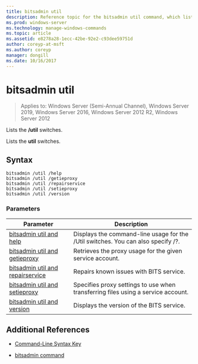 ```yaml
---
title: bitsadmin util
description: Reference topic for the bitsadmin util command, which lists the Util switches.
ms.prod: windows-server
ms.technology: manage-windows-commands
ms.topic: article
ms.assetid: e8278a28-1ecc-42be-92e2-c93dee59751d
author: coreyp-at-msft
ms.author: coreyp
manager: dongill
ms.date: 10/16/2017
---
```

# bitsadmin util

> Applies to: Windows Server (Semi-Annual Channel), Windows Server 2019, Windows Server 2016, Windows Server 2012 R2, Windows Server 2012

Lists the **/util** switches.

Lists the **util** switches.

## Syntax

```
bitsadmin /util /help
bitsadmin /util /getieproxy
bitsadmin /util /repairservice
bitsadmin /util /setieproxy
bitsadmin /util /version
```

### Parameters

| Parameter | Description |
| --------- | ----------- |
| [bitsadmin util and help](bitsadmin-util-and-help.md) | Displays the command-line usage for the /Util switches. You can also specify /?. |
| [bitsadmin util and getieproxy](bitsadmin-util-and-getieproxy.md) | Retrieves the proxy usage for the given service account. |
| [bitsadmin util and repairservice](bitsadmin-util-and-repairservice.md) | Repairs known issues with BITS service. |
| [bitsadmin util and setieproxy](bitsadmin-util-and-setieproxy.md) | Specifies proxy settings to use when transferring files using a service account. |
| [bitsadmin util and version](bitsadmin-util-and-version.md) | Displays the version of the BITS service. |

## Additional References

- [Command-Line Syntax Key](command-line-syntax-key.md)

- [bitsadmin command](bitsadmin.md)
